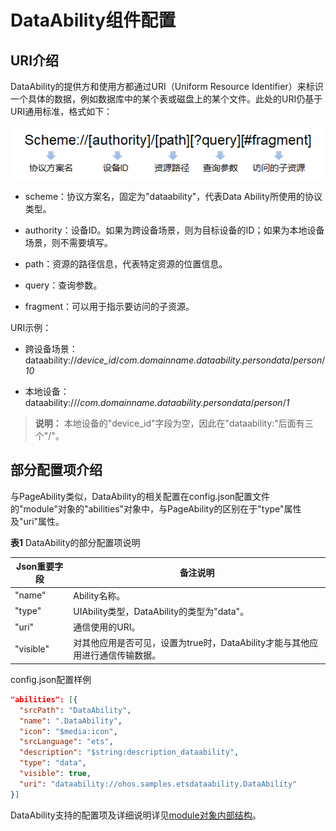 # DataAbility组件配置


## URI介绍

DataAbility的提供方和使用方都通过URI（Uniform Resource Identifier）来标识一个具体的数据，例如数据库中的某个表或磁盘上的某个文件。此处的URI仍基于URI通用标准，格式如下：

![fa-dataability-uri](figures/fa-dataability-uri.png)

- scheme：协议方案名，固定为"dataability"，代表Data Ability所使用的协议类型。

- authority：设备ID。如果为跨设备场景，则为目标设备的ID；如果为本地设备场景，则不需要填写。

- path：资源的路径信息，代表特定资源的位置信息。

- query：查询参数。

- fragment：可以用于指示要访问的子资源。

URI示例：

- 跨设备场景：dataability://_device_id_/_com.domainname.dataability.persondata_/_person_/_10_

- 本地设备：dataability:///_com.domainname.dataability.persondata_/_person_/_1_

> **说明：**
> 本地设备的"device_id"字段为空，因此在"dataability:"后面有三个"/"。


## 部分配置项介绍

与PageAbility类似，DataAbility的相关配置在config.json配置文件的"module"对象的"abilities"对象中，与PageAbility的区别在于"type"属性及"uri"属性。

  **表1** DataAbility的部分配置项说明

| Json重要字段 | 备注说明 |
| -------- | -------- |
| "name" | Ability名称。 |
| "type" | UIAbility类型，DataAbility的类型为"data"。 |
| "uri" | 通信使用的URI。 |
| "visible" | 对其他应用是否可见，设置为true时，DataAbility才能与其他应用进行通信传输数据。 |

config.json配置样例


```json
"abilities": [{
  "srcPath": "DataAbility",
  "name": ".DataAbility",
  "icon": "$media:icon",
  "srcLanguage": "ets",
  "description": "$string:description_dataability",
  "type": "data",
  "visible": true,
  "uri": "dataability://ohos.samples.etsdataability.DataAbility"
}]
```

DataAbility支持的配置项及详细说明详见[module对象内部结构](../quick-start/module-structure.md)。
